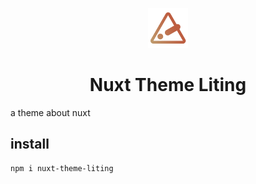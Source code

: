 <p align="center"><img src="/public/logo.png" width="64" height="64" /></p>

<h1 align="center">Nuxt Theme Liting</h1>

a theme about nuxt

## install

```sh
npm i nuxt-theme-liting
```
